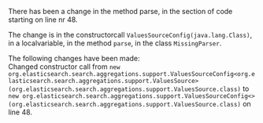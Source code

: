 There has been a change in the method parse, in the section of code starting on line nr 48.
  
The change is in the constructorcall ```ValuesSourceConfig(java.lang.Class)```, in a localvariable, in the method ```parse```, in the class ```MissingParser```.
  
The following changes have been made:  
Changed constructor call from ```new org.elasticsearch.search.aggregations.support.ValuesSourceConfig<org.elasticsearch.search.aggregations.support.ValuesSource>(org.elasticsearch.search.aggregations.support.ValuesSource.class)``` to ```new org.elasticsearch.search.aggregations.support.ValuesSourceConfig<>(org.elasticsearch.search.aggregations.support.ValuesSource.class)``` on line 48.  
